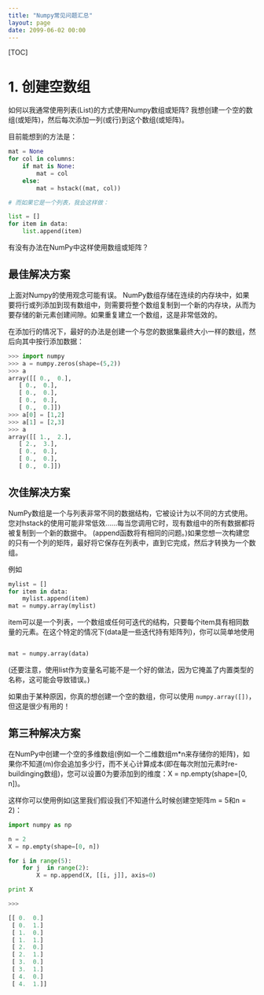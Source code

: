 ```yaml
---
title: "Numpy常见问题汇总"
layout: page
date: 2099-06-02 00:00
---
```


[TOC]
# 1. 创建空数组

如何以我通常使用列表(List)的方式使用Numpy数组或矩阵? 我想创建一个空的数组(或矩阵)，然后每次添加一列(或行)到这个数组(或矩阵)。

目前能想到的方法是：
```python
mat = None
for col in columns:
    if mat is None:
        mat = col
    else:
        mat = hstack((mat, col))

# 而如果它是一个列表，我会这样做：

list = []
for item in data:
    list.append(item)
```
有没有办法在NumPy中这样使用数组或矩阵？

## 最佳解决方案
上面对Numpy的使用观念可能有误。 NumPy数组存储在连续的内存块中，如果要将行或列添加到现有数组中，则需要将整个数组复制到一个新的内存块，从而为要存储的新元素创建间隙。如果重复建立一个数组，这是非常低效的。

在添加行的情况下，最好的办法是创建一个与您的数据集最终大小一样的数组，然后向其中按行添加数据：
```python
>>> import numpy
>>> a = numpy.zeros(shape=(5,2))
>>> a
array([[ 0.,  0.],
   [ 0.,  0.],
   [ 0.,  0.],
   [ 0.,  0.],
   [ 0.,  0.]])
>>> a[0] = [1,2]
>>> a[1] = [2,3]
>>> a
array([[ 1.,  2.],
   [ 2.,  3.],
   [ 0.,  0.],
   [ 0.,  0.],
   [ 0.,  0.]])
```
## 次佳解决方案
NumPy数组是一个与列表非常不同的数据结构，它被设计为以不同的方式使用。您对hstack的使用可能非常低效......每当您调用它时，现有数组中的所有数据都将被复制到一个新的数据中。 (append函数将有相同的问题。)如果您想一次构建您的只有一个列的矩阵，最好将它保存在列表中，直到它完成，然后才转换为一个数组。

例如

```python
mylist = []
for item in data:
    mylist.append(item)
mat = numpy.array(mylist)
```
item可以是一个列表，一个数组或任何可迭代的结构，只要每个item具有相同数量的元素。在这个特定的情况下(data是一些迭代持有矩阵列)，你可以简单地使用

```python

mat = numpy.array(data)

```
(还要注意，使用list作为变量名可能不是一个好的做法，因为它掩盖了内置类型的名称，这可能会导致错误。)

如果由于某种原因，你真的想创建一个空的数组，你可以使用 `numpy.array([])`，但这是很少有用的！

## 第三种解决方案
在NumPy中创建一个空的多维数组(例如一个二维数组m*n来存储你的矩阵)，如果你不知道(m)你会追加多少行，而不关心计算成本(即在每次附加元素时re-buildinging数组)，您可以设置0为要添加到的维度：X = np.empty(shape=[0, n])。

这样你可以使用例如(这里我们假设我们不知道什么时候创建空矩阵m = 5和n = 2)：
```python
import numpy as np

n = 2
X = np.empty(shape=[0, n])

for i in range(5):
    for j  in range(2):
        X = np.append(X, [[i, j]], axis=0)

print X

>>>

[[ 0.  0.]
 [ 0.  1.]
 [ 1.  0.]
 [ 1.  1.]
 [ 2.  0.]
 [ 2.  1.]
 [ 3.  0.]
 [ 3.  1.]
 [ 4.  0.]
 [ 4.  1.]]
```